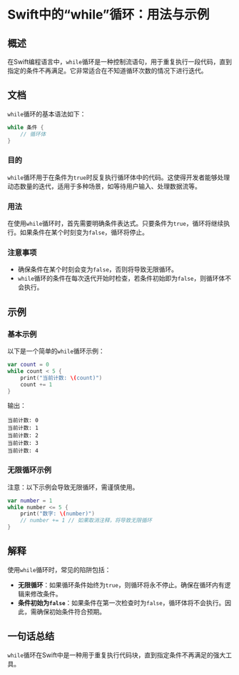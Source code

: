 <!--
Meta Description: # Swift中的“while”循环：用法与示例 ## 概述 在Swift编程语言中，`while`循环是一种控制流语句，用于重复执行一段代码，直到指定的条件不再满足。它非常适合在不知道循环次数的情况下进行迭代。 ## 文档 `while`循环的基本语法如下： ```swift while 条件 {...
Meta Keywords: while, 当前计数, false, count, number
-->

# Swift中的“while”循环：用法与示例

## 概述
在Swift编程语言中，`while`循环是一种控制流语句，用于重复执行一段代码，直到指定的条件不再满足。它非常适合在不知道循环次数的情况下进行迭代。

## 文档
`while`循环的基本语法如下：

```swift
while 条件 {
    // 循环体
}
```

### 目的
`while`循环用于在条件为`true`时反复执行循环体中的代码。这使得开发者能够处理动态数量的迭代，适用于多种场景，如等待用户输入、处理数据流等。

### 用法
在使用`while`循环时，首先需要明确条件表达式。只要条件为`true`，循环将继续执行。如果条件在某个时刻变为`false`，循环将停止。

### 注意事项
- 确保条件在某个时刻会变为`false`，否则将导致无限循环。
- `while`循环的条件在每次迭代开始时检查，若条件初始即为`false`，则循环体不会执行。

## 示例
### 基本示例
以下是一个简单的`while`循环示例：

```swift
var count = 0
while count < 5 {
    print("当前计数: \(count)")
    count += 1
}
```

输出：
```
当前计数: 0
当前计数: 1
当前计数: 2
当前计数: 3
当前计数: 4
```

### 无限循环示例
注意：以下示例会导致无限循环，需谨慎使用。

```swift
var number = 1
while number <= 5 {
    print("数字: \(number)")
    // number += 1 // 如果取消注释，将导致无限循环
}
```

## 解释
使用`while`循环时，常见的陷阱包括：
- **无限循环**：如果循环条件始终为`true`，则循环将永不停止。确保在循环内有逻辑来修改条件。
- **条件初始为`false`**：如果条件在第一次检查时为`false`，循环体将不会执行。因此，需确保初始条件符合预期。

## 一句话总结
`while`循环在Swift中是一种用于重复执行代码块，直到指定条件不再满足的强大工具。